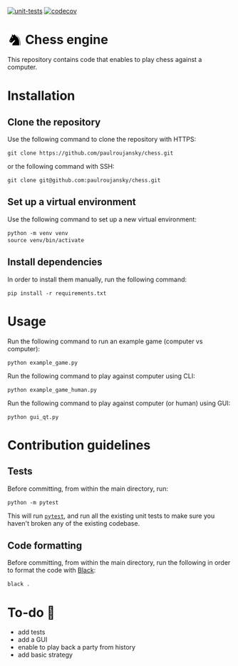 [![unit-tests](https://github.com/paulroujansky/chess/actions/workflows/main.yml/badge.svg)](https://github.com/paulroujansky/chess/actions/workflows/main.yml)
[![codecov](https://codecov.io/gh/paulroujansky/chess/branch/master/graph/badge.svg)](https://codecov.io/gh/paulroujansky/chess)

# <img src="static/img/chess_pieces/black_knight.png" style="vertical-align: bottom;" height=33 /> Chess engine

This repository contains code that enables to play chess against a computer.

# Installation

## Clone the repository

Use the following command to clone the repository with HTTPS:

    git clone https://github.com/paulroujansky/chess.git

or the following command with SSH:

    git clone git@github.com:paulroujansky/chess.git


## Set up a virtual environment

Use the following command to set up a new virtual environment:

    python -m venv venv
    source venv/bin/activate


## Install dependencies

In order to install them manually, run the following command:

    pip install -r requirements.txt


# Usage

Run the following command to run an example game (computer vs computer):

    python example_game.py

Run the following command to play against computer using CLI:

    python example_game_human.py

Run the following command to play against computer (or human) using GUI:

    python gui_qt.py

# Contribution guidelines

## Tests

Before committing, from within the main directory, run:

    python -m pytest

This will run [`pytest`](https://docs.pytest.org/en/latest/), and run all the existing unit tests to make sure you haven't broken any of the existing codebase.

## Code formatting

Before committing, from within the main directory, run the following in order to format the code with [Black](https://github.com/psf/black):

    black .


# To-do :memo:
- add tests
- add a GUI
- enable to play back a party from history
- add basic strategy

